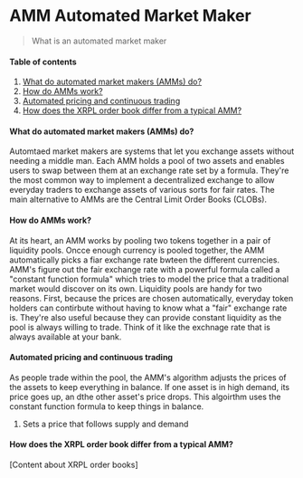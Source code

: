 #  AMM Automated Market Maker

>  What is an automated market maker

#### Table of contents

1. [What do automated market makers (AMMs) do?](#what-do-automated-market-makers-amms-do)
2. [How do AMMs work?](#how-do-amms-work)
3. [Automated pricing and continuous trading](#automated-pricing-and-continuous-trading)
4. [How does the XRPL order book differ from a typical AMM?](#how-does-the-xrpl-order-book-differ-from-a-typical-amm)

#### What do automated market makers (AMMs) do?

Automtaed market makers are systems that let you exchange assets without needing a middle man.  Each AMM holds a pool of two assets and enables users to swap between them at an exchange rate set by a formula.  They're the most common way to implement a decentralized exchange to allow everyday traders to exchange assets of various sorts for fair rates.  The main alternative to AMMs are the Central Limit Order Books (CLOBs).  

#### How do AMMs work?

At its heart, an AMM works by pooling two tokens together in a pair of liquidity pools.  Oncce enough currency is pooled together, the AMM automatically picks a fiar exchange rate bwteen the different currencies.  AMM's figure out the fair exchange rate with a powerful formula called a "constant function formula" which tries to model the price that a traditional market would discover on its own.  Liquidity pools are handy for two reasons.  First, because the prices are chosen automatically, everyday token holders can contirbute without having to know what a "fair" exchange rate is.  They're also useful because they can provide constant liquidity as the pool is always willing to trade.  Think of it like the exchnage rate that is always available at your bank.

#### Automated pricing and continuous trading

As people trade within the pool, the AMM's algorithm adjusts the prices of the assets to keep everything in balance.  If one asset is in high demand, its price goes up, an dthe other asset's price drops.  This algoirthm uses the constant function formula to keep things in balance.  

1.  Sets a price that follows supply and demand 

#### How does the XRPL order book differ from a typical AMM?
[Content about XRPL order books]

